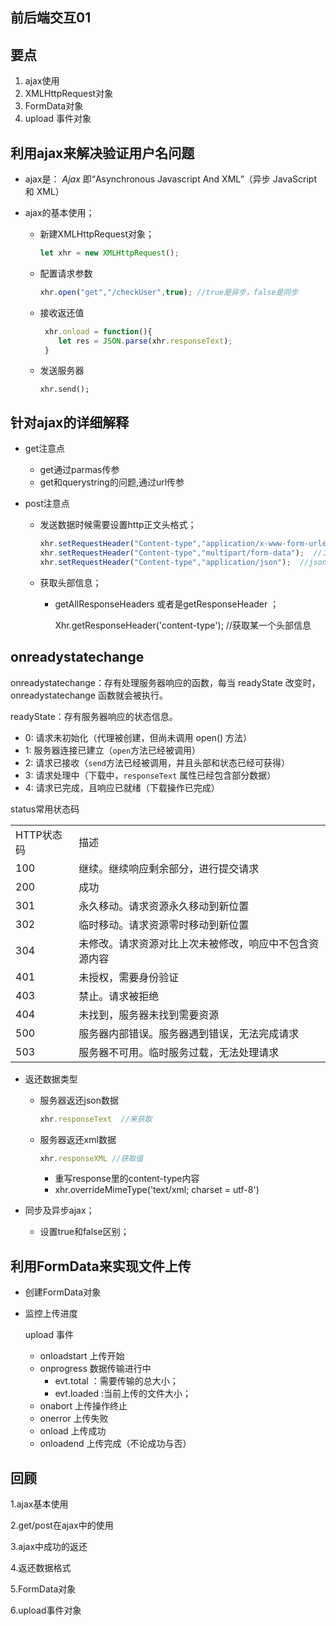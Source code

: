 ## 前后端交互01

## 要点

1. ajax使用
2. XMLHttpRequest对象
3. FormData对象
4. upload 事件对象



## 利用ajax来解决验证用户名问题

- ajax是：	*Ajax* 即“Asynchronous Javascript And XML”（异步 JavaScript 和 XML）

- ajax的基本使用；

  - 新建XMLHttpRequest对象；

    ```js
    let xhr = new XMLHttpRequest();
    ```

  - 配置请求参数

    ```js
    xhr.open("get","/checkUser",true); //true是异步，false是同步
    ```

  - 接收返还值

    ```js
     xhr.onload = function(){
        let res = JSON.parse(xhr.responseText);
     }
    ```

  - 发送服务器

    ```
    xhr.send();
    ```

## 针对ajax的详细解释

- get注意点

  - get通过parmas传参
  - get和querystring的问题,通过url传参

- post注意点

  - 发送数据时候需要设置http正文头格式；

    ```js
    xhr.setRequestHeader("Content-type","application/x-www-form-urlencoded");  //默认编码
    xhr.setRequestHeader("Content-type","multipart/form-data");  //二进制编码
    xhr.setRequestHeader("Content-type","application/json");  //json编码
    ```

  - 获取头部信息；

    - getAllResponseHeaders  或者是getResponseHeader  ；

      Xhr.getResponseHeader('content-type'); //获取某一个头部信息

## onreadystatechange

onreadystatechange：存有处理服务器响应的函数，每当 readyState 改变时，onreadystatechange 函数就会被执行。

readyState：存有服务器响应的状态信息。

- 0: 请求未初始化（代理被创建，但尚未调用 open() 方法）
- 1: 服务器连接已建立（`open`方法已经被调用）
- 2: 请求已接收（`send`方法已经被调用，并且头部和状态已经可获得）
- 3: 请求处理中（下载中，`responseText` 属性已经包含部分数据）
- 4: 请求已完成，且响应已就绪（下载操作已完成）

status常用状态码

<table>
  <tr>
  <td>HTTP状态码</td>
  <td>描述</td>
  </tr> 
  <tr>
  <td>100</td>
  <td>继续。继续响应剩余部分，进行提交请求</td>
  </tr>
  <tr>
  <td>200</td>
  <td>成功</td>
  </tr>
  <tr>
  <td>301</td>
  <td>永久移动。请求资源永久移动到新位置</td>
  </tr>
  <tr>
  <td>302</td>
  <td>临时移动。请求资源零时移动到新位置</td>
  </tr>
  <tr>
  <td>304</td>
  <td>未修改。请求资源对比上次未被修改，响应中不包含资源内容</td>
  </tr>
  <tr>
  <td>401</td>
  <td>未授权，需要身份验证</td>
  </tr>
  <tr>
  <td>403</td>
  <td>禁止。请求被拒绝</td>
  </tr>
  <tr>
  <td>404</td>
  <td>未找到，服务器未找到需要资源</td>
  </tr><tr>
  <td>500</td>
  <td>服务器内部错误。服务器遇到错误，无法完成请求</td>
  </tr>
  <tr>
  <td>503</td>
  <td>服务器不可用。临时服务过载，无法处理请求</td>
  </tr>
</table>



- 返还数据类型  

  - 服务器返还json数据

    ```js
    xhr.responseText  //来获取
    ```

  - 服务器返还xml数据

    ```js
    xhr.responseXML //获取值
    ```

    - 重写response里的content-type内容
    - xhr.overrideMimeType('text/xml; charset = utf-8')

- 同步及异步ajax；

  - 设置true和false区别；

## 利用FormData来实现文件上传

- 创建FormData对象

- 监控上传进度

  upload 事件

  - onloadstart   上传开始
  - onprogress  数据传输进行中
    - evt.total ：需要传输的总大小；
    - evt.loaded :当前上传的文件大小；
  - onabort 上传操作终止
  - onerror  上传失败
  - onload 上传成功
  - onloadend 上传完成（不论成功与否）



## 回顾

1.ajax基本使用

2.get/post在ajax中的使用

3.ajax中成功的返还

4.返还数据格式

5.FormData对象

6.upload事件对象